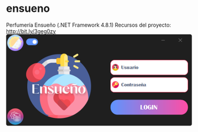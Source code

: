 # ensueno
Perfumería Ensueño (.NET Framework 4.8.1)
Recursos del proyecto: http://bit.ly/3geg0zy
![alt text](https://github.com/davld7/ensueno/blob/master/preview.png?raw=true)
